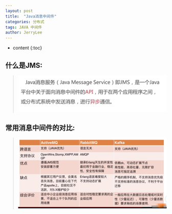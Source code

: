 ```yaml
---
layout: post
title:  "Java消息中间件"
categories: 分布式
tags: JAVA 中间件
author: JerryLee
---
```


* content
{:toc}
## 什么是JMS:
> ![嘻嘻嘻](/images/MQ/jms.png)

## 常用消息中间件的对比:  
> ![嘻嘻嘻](/images/MQ/compare.png)
